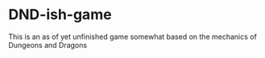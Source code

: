 # DND-ish-game
This is an as of yet unfinished game somewhat based on the mechanics of Dungeons and Dragons

